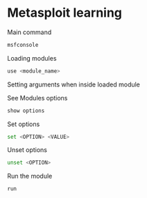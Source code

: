 # Metasploit learning

Main command

```bash
msfconsole
```

Loading modules

```bash
use <module_name>
```

Setting arguments when inside loaded module

See Modules options

```bash
show options
```
Set options

```bash
set <OPTION> <VALUE>
```

Unset options

```bash
unset <OPTION>
```

Run the module 

```bash
run
```
